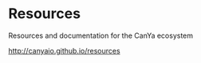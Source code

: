 # Resources

Resources and documentation for the CanYa ecosystem

http://canyaio.github.io/resources



